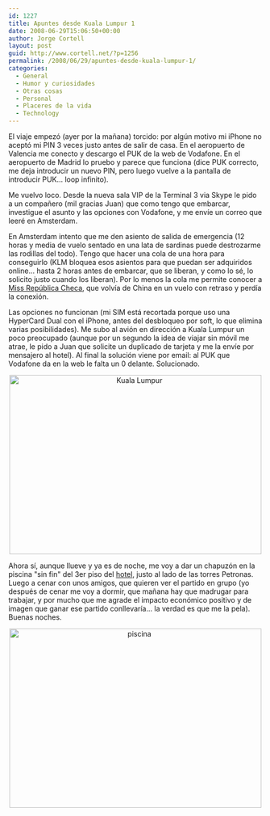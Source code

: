 ```yaml
---
id: 1227
title: Apuntes desde Kuala Lumpur 1
date: 2008-06-29T15:06:50+00:00
author: Jorge Cortell
layout: post
guid: http://www.cortell.net/?p=1256
permalink: /2008/06/29/apuntes-desde-kuala-lumpur-1/
categories:
  - General
  - Humor y curiosidades
  - Otras cosas
  - Personal
  - Placeres de la vida
  - Technology
---
```

El viaje empezó (ayer por la mañana) torcido: por algún motivo mi iPhone no aceptó mi PIN 3 veces justo antes de salir de casa. En el aeropuerto de Valencia me conecto y descargo el PUK de la web de Vodafone. En el aeropuerto de Madrid lo pruebo y parece que funciona (dice PUK correcto, me deja introducir un nuevo PIN, pero luego vuelve a la pantalla de introducir PUK... loop infinito).

Me vuelvo loco. Desde la nueva sala VIP de la Terminal 3 via Skype le pido a un compañero (mil gracias Juan) que como tengo que embarcar, investigue el asunto y las opciones con Vodafone, y me envíe un correo que leeré en Amsterdam.

En Amsterdam intento que me den asiento de salida de emergencia (12 horas y media de vuelo sentado en una lata de sardinas puede destrozarme las rodillas del todo). Tengo que hacer una cola de una hora para conseguirlo (KLM bloquea esos asientos para que puedan ser adquiridos online... hasta 2 horas antes de embarcar, que se liberan, y como lo sé, lo solicito justo cuando los liberan). Por lo menos la cola me permite conocer a <a title="Web" href="http://www.missczech.com/2008/" target="_blank">Miss República Checa</a>, que volvía de China en un vuelo con retraso y perdía la conexión.

Las opciones no funcionan (mi SIM está recortada porque uso una HyperCard Dual con el iPhone, antes del desbloqueo por soft, lo que elimina varias posibilidades). Me subo al avión en dirección a Kuala Lumpur un poco preocupado (aunque por un segundo la idea de viajar sin móvil me atrae, le pido a Juan que solicite un duplicado de tarjeta y me la envíe por mensajero al hotel). Al final la solución viene por email: al PUK que Vodafone da en la web le falta un 0 delante. Solucionado.

<p style="text-align: center">
  <img class="aligncenter" src="http://www.mandarinoriental.com/Images/mokul_2005_dusk_sm.jpg" alt="Kuala Lumpur" width="500" height="355" />
</p>

Ahora sí, aunque llueve y ya es de noche, me voy a dar un chapuzón en la piscina "sin fin" del 3er piso del <a title="web del hotel" href="http://www.mandarinoriental.com/kualalumpur/" target="_blank">hotel</a>, justo al lado de las torres Petronas. Luego a cenar con unos amigos, que quieren ver el partido en grupo (yo después de cenar me voy a dormir, que mañana hay que madrugar para trabajar, y por mucho que me agrade el impacto económico positivo y de imagen que ganar ese partido conllevaría... la verdad es que me la pela). Buenas noches.

<p style="text-align: center">
  <img class="aligncenter" src="http://www.mandarinoriental.com/Images/mokul_2005_swimming_pool_sm.jpg" alt="piscina" width="500" height="355" />
</p>